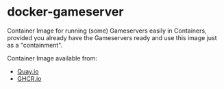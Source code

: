 # docker-gameserver

Container Image for running (some) Gameservers easily in Containers, provided you already have the Gameservers ready and use this image just as a "containment".

Container Image available from:

* [Quay.io](https://quay.io/repository/galexrt/gameserver)
* [GHCR.io](https://github.com/users/galexrt/packages/container/package/gameserver)
